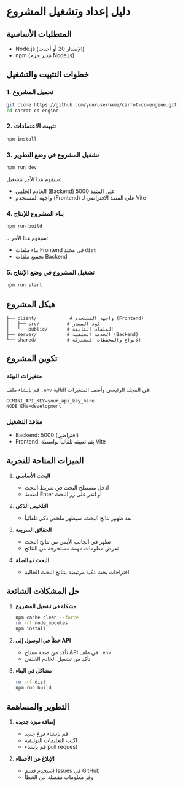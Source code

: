 
# دليل إعداد وتشغيل المشروع

## المتطلبات الأساسية
- Node.js (الإصدار 20 أو أحدث)
- npm (مدير حزم Node.js)

## خطوات التثبيت والتشغيل

### 1. تحميل المشروع
```bash
git clone https://github.com/yourusername/carrot-co-engine.git
cd carrot-co-engine
```

### 2. تثبيت الاعتمادات
```bash
npm install
```

### 3. تشغيل المشروع في وضع التطوير
```bash
npm run dev
```
سيقوم هذا الأمر بتشغيل:
- الخادم الخلفي (Backend) على المنفذ 5000
- واجهة المستخدم (Frontend) على المنفذ الافتراضي لـ Vite

### 4. بناء المشروع للإنتاج
```bash
npm run build
```
سيقوم هذا الأمر بـ:
- بناء ملفات Frontend في مجلد `dist`
- تجميع ملفات Backend

### 5. تشغيل المشروع في وضع الإنتاج
```bash
npm run start
```

## هيكل المشروع

```
├── client/            # واجهة المستخدم (Frontend)
│   ├── src/          # كود المصدر
│   └── public/       # الملفات الثابتة
├── server/           # الخدمة الخلفية (Backend)
└── shared/           # الأنواع والمخططات المشتركة
```

## تكوين المشروع

### متغيرات البيئة
قم بإنشاء ملف `.env` في المجلد الرئيسي وأضف المتغيرات التالية:
```
GEMINI_API_KEY=your_api_key_here
NODE_ENV=development
```

### منافذ التشغيل
- Backend: 5000 (افتراضي)
- Frontend: يتم تعيينه تلقائياً بواسطة Vite

## الميزات المتاحة للتجربة

1. **البحث الأساسي**
   - ادخل مصطلح البحث في شريط البحث
   - اضغط Enter أو انقر على زر البحث

2. **التلخيص الذكي**
   - بعد ظهور نتائج البحث، سيظهر ملخص ذكي تلقائياً

3. **الحقائق السريعة**
   - تظهر في الجانب الأيمن من نتائج البحث
   - تعرض معلومات مهمة مستخرجة من النتائج

4. **البحث ذو الصلة**
   - اقتراحات بحث ذكية مرتبطة بنتائج البحث الحالية

## حل المشكلات الشائعة

1. **مشكلة في تشغيل المشروع**
   ```bash
   npm cache clean --force
   rm -rf node_modules
   npm install
   ```

2. **خطأ في الوصول إلى API**
   - تأكد من صحة مفتاح API في ملف `.env`
   - تأكد من تشغيل الخادم الخلفي

3. **مشاكل في البناء**
   ```bash
   rm -rf dist
   npm run build
   ```

## التطوير والمساهمة

1. **إضافة ميزة جديدة**
   - قم بإنشاء فرع جديد
   - اكتب التعليمات التوثيقية
   - قم بإنشاء pull request

2. **الإبلاغ عن الأخطاء**
   - استخدم قسم Issues في GitHub
   - وفر معلومات مفصلة عن الخطأ

